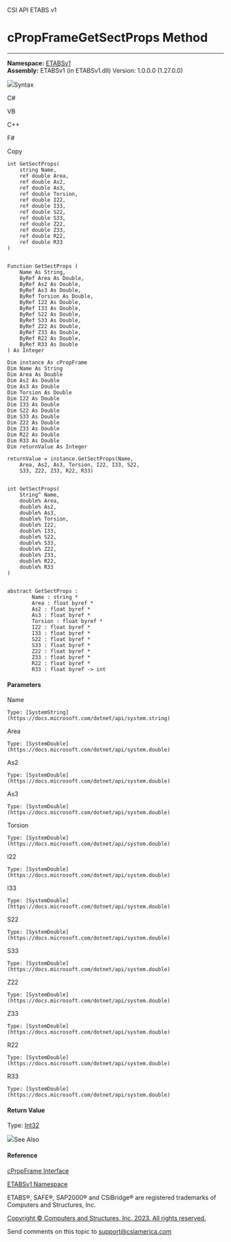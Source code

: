 ﻿

CSI API ETABS v1

# cPropFrameGetSectProps Method  
  
---  
  
**Namespace:** [ETABSv1](2780f1b8-2033-5289-2298-1cdb2a7508d9.htm)  
**Assembly:** ETABSv1 (in ETABSv1.dll) Version: 1.0.0.0 (1.27.0.0)

![](../icons/SectionExpanded.png)Syntax

C#

VB

C++

F#

Copy

    
    
    int GetSectProps(
    	string Name,
    	ref double Area,
    	ref double As2,
    	ref double As3,
    	ref double Torsion,
    	ref double I22,
    	ref double I33,
    	ref double S22,
    	ref double S33,
    	ref double Z22,
    	ref double Z33,
    	ref double R22,
    	ref double R33
    )
    
    
    Function GetSectProps ( 
    	Name As String,
    	ByRef Area As Double,
    	ByRef As2 As Double,
    	ByRef As3 As Double,
    	ByRef Torsion As Double,
    	ByRef I22 As Double,
    	ByRef I33 As Double,
    	ByRef S22 As Double,
    	ByRef S33 As Double,
    	ByRef Z22 As Double,
    	ByRef Z33 As Double,
    	ByRef R22 As Double,
    	ByRef R33 As Double
    ) As Integer
    
    Dim instance As cPropFrame
    Dim Name As String
    Dim Area As Double
    Dim As2 As Double
    Dim As3 As Double
    Dim Torsion As Double
    Dim I22 As Double
    Dim I33 As Double
    Dim S22 As Double
    Dim S33 As Double
    Dim Z22 As Double
    Dim Z33 As Double
    Dim R22 As Double
    Dim R33 As Double
    Dim returnValue As Integer
    
    returnValue = instance.GetSectProps(Name, 
    	Area, As2, As3, Torsion, I22, I33, S22, 
    	S33, Z22, Z33, R22, R33)
    
    
    int GetSectProps(
    	String^ Name, 
    	double% Area, 
    	double% As2, 
    	double% As3, 
    	double% Torsion, 
    	double% I22, 
    	double% I33, 
    	double% S22, 
    	double% S33, 
    	double% Z22, 
    	double% Z33, 
    	double% R22, 
    	double% R33
    )
    
    
    abstract GetSectProps : 
            Name : string * 
            Area : float byref * 
            As2 : float byref * 
            As3 : float byref * 
            Torsion : float byref * 
            I22 : float byref * 
            I33 : float byref * 
            S22 : float byref * 
            S33 : float byref * 
            Z22 : float byref * 
            Z33 : float byref * 
            R22 : float byref * 
            R33 : float byref -> int 
    

#### Parameters

Name

    Type: [SystemString](https://docs.microsoft.com/dotnet/api/system.string)  

Area

    Type: [SystemDouble](https://docs.microsoft.com/dotnet/api/system.double)  

As2

    Type: [SystemDouble](https://docs.microsoft.com/dotnet/api/system.double)  

As3

    Type: [SystemDouble](https://docs.microsoft.com/dotnet/api/system.double)  

Torsion

    Type: [SystemDouble](https://docs.microsoft.com/dotnet/api/system.double)  

I22

    Type: [SystemDouble](https://docs.microsoft.com/dotnet/api/system.double)  

I33

    Type: [SystemDouble](https://docs.microsoft.com/dotnet/api/system.double)  

S22

    Type: [SystemDouble](https://docs.microsoft.com/dotnet/api/system.double)  

S33

    Type: [SystemDouble](https://docs.microsoft.com/dotnet/api/system.double)  

Z22

    Type: [SystemDouble](https://docs.microsoft.com/dotnet/api/system.double)  

Z33

    Type: [SystemDouble](https://docs.microsoft.com/dotnet/api/system.double)  

R22

    Type: [SystemDouble](https://docs.microsoft.com/dotnet/api/system.double)  

R33

    Type: [SystemDouble](https://docs.microsoft.com/dotnet/api/system.double)  

#### Return Value

Type: [Int32](https://docs.microsoft.com/dotnet/api/system.int32)

![](../icons/SectionExpanded.png)See Also

#### Reference

[cPropFrame Interface](818573fe-2b13-6183-8dc9-0cf3e8e02c7a.htm)

[ETABSv1 Namespace](2780f1b8-2033-5289-2298-1cdb2a7508d9.htm)

ETABS®, SAFE®, SAP2000® and CSiBridge® are registered trademarks of Computers
and Structures, Inc.  

[Copyright © Computers and Structures, Inc. 2023. All rights
reserved.](http://www.csiamerica.com)

Send comments on this topic to
[support@csiamerica.com](mailto:support%40csiamerica.com?Subject=CSI%20API%20ETABS%20v1)

